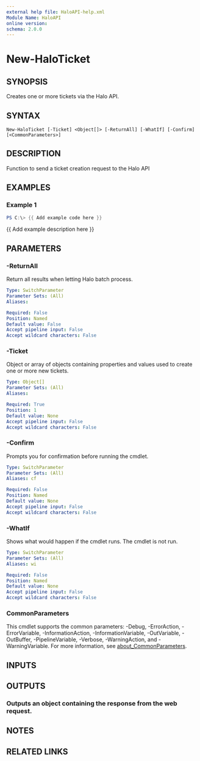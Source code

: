 ```yaml
---
external help file: HaloAPI-help.xml
Module Name: HaloAPI
online version:
schema: 2.0.0
---
```


# New-HaloTicket

## SYNOPSIS
Creates one or more tickets via the Halo API.

## SYNTAX

```
New-HaloTicket [-Ticket] <Object[]> [-ReturnAll] [-WhatIf] [-Confirm] [<CommonParameters>]
```

## DESCRIPTION
Function to send a ticket creation request to the Halo API

## EXAMPLES

### Example 1
```powershell
PS C:\> {{ Add example code here }}
```

{{ Add example description here }}

## PARAMETERS

### -ReturnAll
Return all results when letting Halo batch process.

```yaml
Type: SwitchParameter
Parameter Sets: (All)
Aliases:

Required: False
Position: Named
Default value: False
Accept pipeline input: False
Accept wildcard characters: False
```

### -Ticket
Object or array of objects containing properties and values used to create one or more new tickets.

```yaml
Type: Object[]
Parameter Sets: (All)
Aliases:

Required: True
Position: 1
Default value: None
Accept pipeline input: False
Accept wildcard characters: False
```

### -Confirm
Prompts you for confirmation before running the cmdlet.

```yaml
Type: SwitchParameter
Parameter Sets: (All)
Aliases: cf

Required: False
Position: Named
Default value: None
Accept pipeline input: False
Accept wildcard characters: False
```

### -WhatIf
Shows what would happen if the cmdlet runs.
The cmdlet is not run.

```yaml
Type: SwitchParameter
Parameter Sets: (All)
Aliases: wi

Required: False
Position: Named
Default value: None
Accept pipeline input: False
Accept wildcard characters: False
```

### CommonParameters
This cmdlet supports the common parameters: -Debug, -ErrorAction, -ErrorVariable, -InformationAction, -InformationVariable, -OutVariable, -OutBuffer, -PipelineVariable, -Verbose, -WarningAction, and -WarningVariable. For more information, see [about_CommonParameters](http://go.microsoft.com/fwlink/?LinkID=113216).

## INPUTS

## OUTPUTS

### Outputs an object containing the response from the web request.
## NOTES

## RELATED LINKS

